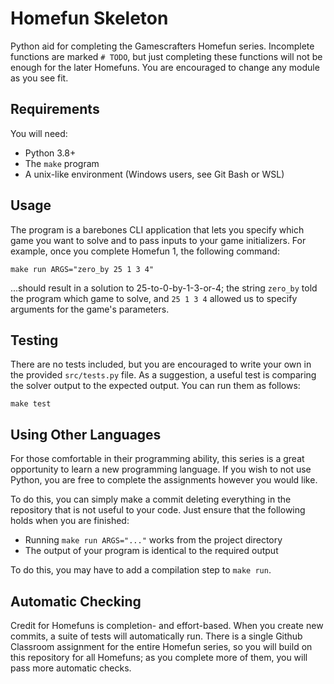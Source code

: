 # Homefun Skeleton

Python aid for completing the Gamescrafters Homefun series. Incomplete functions are marked `# TODO`, but just completing these functions will not be enough for the later Homefuns. You are encouraged to change any module as you see fit.

## Requirements

You will need:
* Python 3.8+
* The `make` program
* A unix-like environment (Windows users, see Git Bash or WSL)

## Usage 

The program is a barebones CLI application that lets you specify which game you want to solve and to pass inputs to your game initializers. For example, once you complete Homefun 1, the following command:

```
make run ARGS="zero_by 25 1 3 4"
```

...should result in a solution to 25-to-0-by-1-3-or-4; the string `zero_by` told the program which game to solve, and `25 1 3 4` allowed us to specify arguments for the game's parameters. 

## Testing

There are no tests included, but you are encouraged to write your own in the provided `src/tests.py` file. As a suggestion, a useful test is comparing the solver output to the expected output. You can run them as follows:

```
make test
```

## Using Other Languages

For those comfortable in their programming ability, this series is a great opportunity to learn a new programming language. If you wish to not use Python, you are free to complete the assignments however you would like.

To do this, you can simply make a commit deleting everything in the repository that is not useful to your code. Just ensure that the following holds when you are finished:

* Running `make run ARGS="..."` works from the project directory
* The output of your program is identical to the required output

To do this, you may have to add a compilation step to `make run`.

## Automatic Checking

Credit for Homefuns is completion- and effort-based. When you create new commits, a suite of tests will automatically run. There is a single Github Classroom assignment for the entire Homefun series, so you will build on this repository for all Homefuns; as you complete more of them, you will pass more automatic checks.
